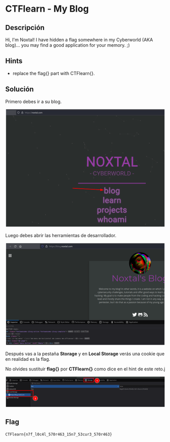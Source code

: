 # CTFlearn - My Blog


## Descripción

Hi, I'm Noxtal! I have hidden a flag somewhere in my Cyberworld (AKA blog)... you may find a good application for your memory. ;)


## Hints
- replace the flag{} part with CTFlearn{}.


## Solución

Primero debes ir a su blog.

![](./imagenes/my-blog-1.png)

Luego debes abrir las herramientas de desarrollador.

![](./imagenes/my-blog-2.png)

Después vas a la pestaña **Storage** y en **Local Storage** verás una cookie que en realidad es la flag.

No olvides sustituir **flag{}** por **CTFlearn{}** como dice en el hint de este reto.j

![](./imagenes/my-blog-3.png)


## Flag

`CTFlearn{n7f_l0c4l_570r463_15n7_53cur3_570r463}`